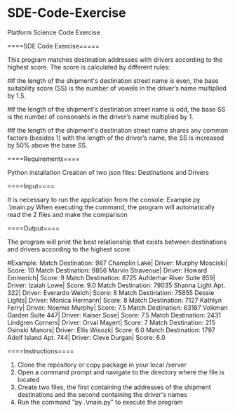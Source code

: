 # SDE-Code-Exercise
Platform Science Code Exercise

====SDE Code Exercise=====

This program matches destination addresses with drivers according to the highest score.
The score is calculated by different rules:

#If the length of the shipment's destination street name is even, the base suitability score (SS) is the number of vowels in the driver’s name multiplied by 1.5.

#If the length of the shipment's destination street name is odd, the base SS is the number of consonants in the driver’s name multiplied by 1.

#If the length of the shipment's destination street name shares any common factors (besides 1) with the length of the driver’s name, the SS is increased by 50% above the base SS.

====Requirements====

Python installation
Creation of two json files: Destinations and Drivers

====Input====

It is necessary to run the application from the console: Example py .\main.py
When executing the command, the program will automatically read the 2 files and make the comparison

====Output====

The program will print the best relationship that exists between destinations and drivers according to the highest score

#Example:
Match Destination: 987 Champlin Lake| Driver: Murphy Mosciski| Score: 10
Match Destination: 9856 Marvin Stravenue| Driver: Howard Emmerich| Score: 9
Match Destination: 8725 Aufderhar River Suite 859| Driver: Izaiah Lowe| Score: 9.0
Match Destination: 79035 Shanna Light Apt. 322| Driver: Everardo Welch| Score: 8
Match Destination: 75855 Dessie Lights| Driver: Monica Hermann| Score: 8
Match Destination: 7127 Kathlyn Ferry| Driver: Noemie Murphy| Score: 7.5
Match Destination: 63187 Volkman Garden Suite 447| Driver: Kaiser Sose| Score: 7.5
Match Destination: 2431 Lindgren Corners| Driver: Orval Mayert| Score: 7
Match Destination: 215 Osinski Manors| Driver: Ellis Wisozk| Score: 6.0
Match Destination: 1797 Adolf Island Apt. 744| Driver: Cleve Durgan| Score: 6.0

====Instructions====

1. Clone the repository or copy package in your local /server
2. Open a command prompt and navigate to the directory where the file is located
3. Create two files, the first containing the addresses of the shipment destinations and the second containing the driver's names
5. Run the command "py .\main.py" to execute the program




